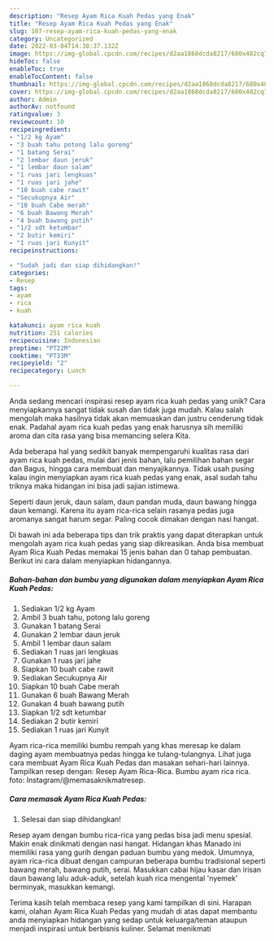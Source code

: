 ```yaml
---
description: "Resep Ayam Rica Kuah Pedas yang Enak"
title: "Resep Ayam Rica Kuah Pedas yang Enak"
slug: 107-resep-ayam-rica-kuah-pedas-yang-enak
category: Uncategorized
date: 2022-03-04T14:38:37.132Z
image: https://img-global.cpcdn.com/recipes/d2aa1868dcda8217/680x482cq70/ayam-rica-kuah-pedas-foto-resep-utama.jpg
hideToc: false
enableToc: true
enableTocContent: false
thumbnail: https://img-global.cpcdn.com/recipes/d2aa1868dcda8217/680x482cq70/ayam-rica-kuah-pedas-foto-resep-utama.jpg
cover: https://img-global.cpcdn.com/recipes/d2aa1868dcda8217/680x482cq70/ayam-rica-kuah-pedas-foto-resep-utama.jpg
author: Admin
authorAv: notfound
ratingvalue: 3
reviewcount: 10
recipeingredient:
- "1/2 kg Ayam"
- "3 buah tahu potong lalu goreng"
- "1 batang Serai"
- "2 lembar daun jeruk"
- "1 lembar daun salam"
- "1 ruas jari lengkuas"
- "1 ruas jari jahe"
- "10 buah cabe rawit"
- "Secukupnya Air"
- "10 buah Cabe merah"
- "6 buah Bawang Merah"
- "4 buah bawang putih"
- "1/2 sdt ketumbar"
- "2 butir kemiri"
- "1 ruas jari Kunyit"
recipeinstructions:

- "Sudah jadi dan siap dihidangkan!"
categories:
- Resep
tags:
- ayam
- rica
- kuah

katakunci: ayam rica kuah 
nutrition: 251 calories
recipecuisine: Indonesian
preptime: "PT22M"
cooktime: "PT33M"
recipeyield: "2"
recipecategory: Lunch

---
```





Anda sedang mencari inspirasi resep ayam rica kuah pedas yang unik? Cara menyiapkannya sangat tidak susah dan tidak juga mudah. Kalau salah mengolah maka hasilnya tidak akan memuaskan dan justru cenderung tidak enak. Padahal ayam rica kuah pedas yang enak harusnya sih memiliki aroma dan cita rasa yang bisa memancing selera Kita.





Ada beberapa hal yang sedikit banyak mempengaruhi kualitas rasa dari ayam rica kuah pedas, mulai dari jenis bahan, lalu pemilihan bahan segar dan Bagus, hingga cara membuat dan menyajikannya. Tidak usah pusing kalau ingin menyiapkan ayam rica kuah pedas yang enak,      asal sudah tahu triknya maka hidangan ini bisa jadi sajian istimewa.














Seperti daun jeruk, daun salam, daun pandan muda, daun bawang hingga daun kemangi. Karena itu ayam rica-rica selain rasanya pedas juga aromanya sangat harum segar. Paling cocok dimakan dengan nasi hangat.






Di bawah ini ada beberapa tips dan trik praktis yang dapat diterapkan untuk mengolah ayam rica kuah pedas yang siap dikreasikan. Anda bisa membuat Ayam Rica Kuah Pedas memakai 15 jenis bahan dan 0 tahap pembuatan. Berikut ini cara dalam menyiapkan hidangannya.

<!--inarticleads1-->

##### Bahan-bahan dan bumbu yang digunakan dalam menyiapkan Ayam Rica Kuah Pedas:

1. Sediakan 1/2 kg Ayam
1. Ambil 3 buah tahu, potong lalu goreng
1. Gunakan 1 batang Serai
1. Gunakan 2 lembar daun jeruk
1. Ambil 1 lembar daun salam
1. Sediakan 1 ruas jari lengkuas
1. Gunakan 1 ruas jari jahe
1. Siapkan 10 buah cabe rawit
1. Sediakan Secukupnya Air
1. Siapkan 10 buah Cabe merah
1. Gunakan 6 buah Bawang Merah
1. Gunakan 4 buah bawang putih
1. Siapkan 1/2 sdt ketumbar
1. Sediakan 2 butir kemiri
1. Sediakan 1 ruas jari Kunyit


Ayam rica-rica memiliki bumbu rempah yang khas meresap ke dalam daging ayam membuatnya pedas hingga ke tulang-tulangnya. Lihat juga cara membuat Ayam Rica Kuah Pedas dan masakan sehari-hari lainnya. Tampilkan resep dengan: Resep Ayam Rica-Rica. Bumbu ayam rica rica. foto: Instagram/@memasaknikmatresep. 

<!--inarticleads2-->

##### Cara memasak Ayam Rica Kuah Pedas:


1. Selesai dan siap dihidangkan!

Resep ayam dengan bumbu rica-rica yang pedas bisa jadi menu spesial. Makin enak dinikmati dengan nasi hangat. Hidangan khas Manado ini memiliki rasa yang gurih dengan paduan bumbu yang medok. Umumnya, ayam rica-rica dibuat dengan campuran beberapa bumbu tradisional seperti bawang merah, bawang putih, serai. Masukkan cabai hijau kasar dan irisan daun bawang lalu aduk-aduk, setelah kuah rica mengental &#39;nyemek&#39; berminyak, masukkan kemangi. 

Terima kasih telah membaca resep yang kami tampilkan di sini. Harapan kami, olahan Ayam Rica Kuah Pedas yang mudah di atas dapat membantu anda menyiapkan hidangan yang sedap untuk keluarga/teman ataupun menjadi inspirasi untuk berbisnis kuliner. Selamat menikmati
